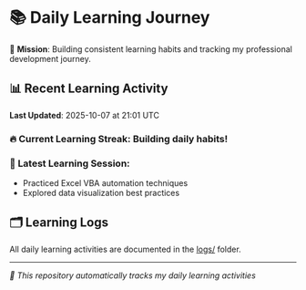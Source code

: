 # 📚 Daily Learning Journey

🎯 **Mission**: Building consistent learning habits and tracking my professional development journey.

## 📊 Recent Learning Activity

**Last Updated**: 2025-10-07 at 21:01 UTC

### 🔥 Current Learning Streak: Building daily habits!

### 📝 Latest Learning Session:
- Practiced Excel VBA automation techniques
- Explored data visualization best practices

## 🗂️ Learning Logs

All daily learning activities are documented in the [logs/](./logs/) folder.

---
*🤖 This repository automatically tracks my daily learning activities*
